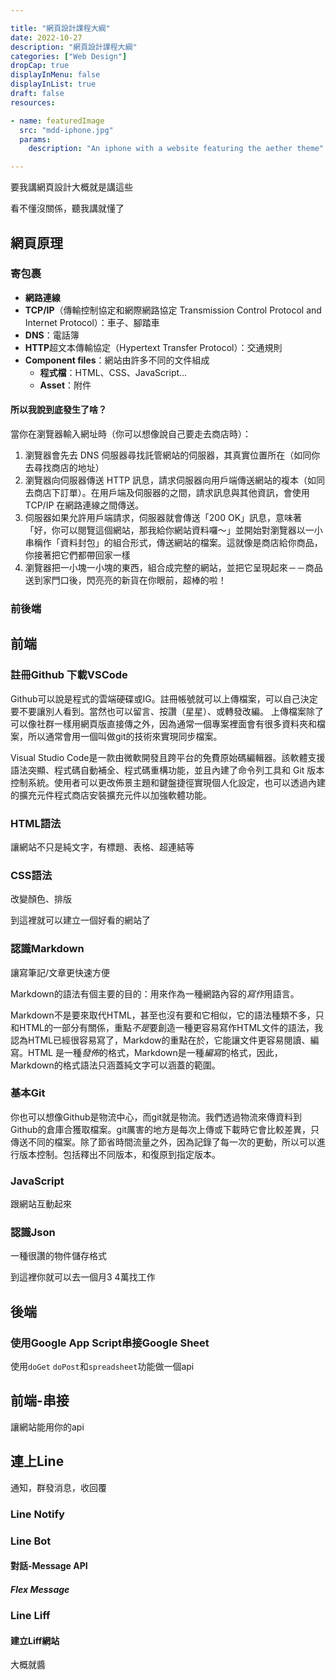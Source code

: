 ```yaml
---

title: "網頁設計課程大綱"
date: 2022-10-27
description: "網頁設計課程大綱"
categories: ["Web Design"]
dropCap: true
displayInMenu: false
displayInList: true
draft: false
resources:

- name: featuredImage
  src: "mdd-iphone.jpg"
  params:
    description: "An iphone with a website featuring the aether theme"

---
```


要我講網頁設計大概就是講這些

看不懂沒關係，聽我講就懂了

## 網頁原理


### 寄包裹

- **網路連線**
- **TCP/IP**（傳輸控制協定和網際網路協定 Transmission Control Protocol and Internet Protocol）：車子、腳踏車
- **DNS**：電話簿
- **HTTP**超文本傳輸協定（Hypertext Transfer Protocol）：交通規則
- **Component files**：網站由許多不同的文件組成
  - **程式檔**：HTML、CSS、JavaScript...
  - **Asset**：附件

#### 所以我說到底發生了啥？

當你在瀏覽器輸入網址時（你可以想像說自己要走去商店時）：

1. 瀏覽器會先去 DNS 伺服器尋找託管網站的伺服器，其真實位置所在（如同你去尋找商店的地址）
2. 瀏覽器向伺服器傳送 HTTP 訊息，請求伺服器向用戶端傳送網站的複本（如同去商店下訂單）。在用戶端及伺服器的之間，請求訊息與其他資訊，會使用 TCP/IP 在網路連線之間傳送。
3. 伺服器如果允許用戶端請求，伺服器就會傳送「200 OK」訊息，意味著「好，你可以閱覽這個網站，那我給你網站資料囉～」並開始對瀏覽器以一小串稱作「資料封包」的組合形式，傳送網站的檔案。這就像是商店給你商品，你接著把它們都帶回家一樣
4. 瀏覽器把一小塊一小塊的東西，組合成完整的網站，並把它呈現起來－－商品送到家門口後，閃亮亮的新貨在你眼前，超棒的啦！

### 前後端

## 前端

### 註冊Github 下載VSCode

Github可以說是程式的雲端硬碟或IG。註冊帳號就可以上傳檔案，可以自己決定要不要讓別人看到。當然也可以留言、按讚（星星）、或轉發改編。 上傳檔案除了可以像社群一樣用網頁版直接傳之外，因為通常一個專案裡面會有很多資料夾和檔案，所以通常會用一個叫做git的技術來實現同步檔案。

Visual Studio Code是一款由微軟開發且跨平台的免費原始碼編輯器。該軟體支援語法突顯、程式碼自動補全、程式碼重構功能，並且內建了命令列工具和 Git 版本控制系統。使用者可以更改佈景主題和鍵盤捷徑實現個人化設定，也可以透過內建的擴充元件程式商店安裝擴充元件以加強軟體功能。

### HTML語法

讓網站不只是純文字，有標題、表格、超連結等

### CSS語法

改變顏色、排版

到這裡就可以建立一個好看的網站了

### 認識Markdown

讓寫筆記/文章更快速方便

Markdown的語法有個主要的目的：用來作為一種網路內容的*寫作*用語言。

Markdown不是要來取代HTML，甚至也沒有要和它相似，它的語法種類不多，只和HTML的一部分有關係，重點*不是*要創造一種更容易寫作HTML文件的語法，我認為HTML已經很容易寫了，Markdow的重點在於，它能讓文件更容易閱讀、編寫。HTML 是一種*發佈*的格式，Markdown是一種*編寫*的格式，因此，Markdown的格式語法只涵蓋純文字可以涵蓋的範圍。

### 基本Git

你也可以想像Github是物流中心，而git就是物流。我們透過物流來傳資料到Github的倉庫合獲取檔案。git厲害的地方是每次上傳或下載時它會比較差異，只傳送不同的檔案。除了節省時間流量之外，因為記錄了每一次的更動，所以可以進行版本控制。包括釋出不同版本，和復原到指定版本。

### JavaScript

跟網站互動起來

### 認識Json

一種很讚的物件儲存格式

到這裡你就可以去一個月3 4萬找工作

## 後端

### 使用Google App Script串接Google Sheet

使用`doGet` `doPost`和`spreadsheet`功能做一個api

## 前端-串接

讓網站能用你的api

## 連上Line

通知，群發消息，收回覆

### Line Notify

### Line Bot

#### 對話-Message API

##### Flex Message

### Line Liff

#### 建立Liff網站

大概就醬
